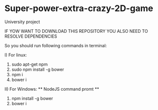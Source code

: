# Super-power-extra-crazy-2D-game
University project 

IF YOW WANT TO DOWNLOAD THIS REPOSITORY YOU ALSO NEED TO RESOLVE DEPENDENCIES

So you should run following commands in terminal:

I) For linux:
  1) sudo apt-get npm
  2) sudo npm install -g bower
  3) npm i
  4) bower i
  
  
II) For Windows:
  ** NodeJS command promt **
  1) npm install -g bower
  2) bower i

